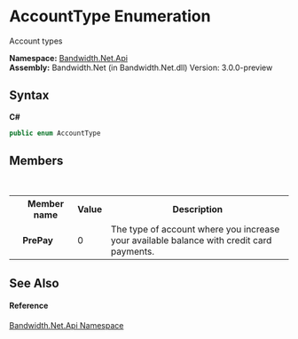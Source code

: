 ﻿# AccountType Enumeration
 

Account types

**Namespace:**&nbsp;<a href ="N_Bandwidth_Net_Api.md">Bandwidth.Net.Api</a><br />**Assembly:**&nbsp;Bandwidth.Net (in Bandwidth.Net.dll) Version: 3.0.0-preview

## Syntax

**C#**<br />
``` C#
public enum AccountType
```


## Members
&nbsp;<table><tr><th></th><th>Member name</th><th>Value</th><th>Description</th></tr><tr><td /><td target="F:Bandwidth.Net.Api.AccountType.PrePay">**PrePay**</td><td>0</td><td>The type of account where you increase your available balance with credit card payments.</td></tr></table>

## See Also


#### Reference
<a href ="N_Bandwidth_Net_Api.md">Bandwidth.Net.Api Namespace</a><br />